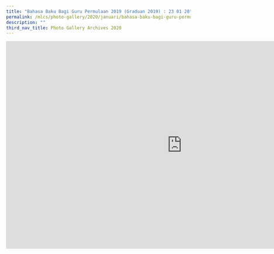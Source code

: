 ```yaml
---
title: "Bahasa Baku Bagi Guru Permulaan 2019 (Graduan 2019) : 23 01 20"
permalink: /mlcs/photo-gallery/2020/januari/bahasa-baku-bagi-guru-permulaan-2019-graduan-2019-23-01-20/
description: ""
third_nav_title: Photo Gallery Archives 2020
---
```

<iframe allowfullscreen="true" height="569" width="960" frameborder="0" src="https://docs.google.com/presentation/d/e/2PACX-1vQ4m_NDiuIRnb5E1Kw17ddayr4UboocMjYeFTxEejR8zqE3yc9oqfJRDH5NI3SDOu42i0yh0Xl5jRvP/embed?start=false&amp;loop=false&amp;delayms=3000"></iframe>